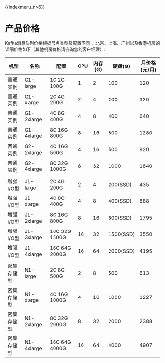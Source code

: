 {{indexmenu_n>6}}

# 产品价格

Kafka消息队列价格根据节点类型及配置不同 ，北京、上海、广州以及香港机房的详细价格如下（其他机房价格请咨询您的客户经理）：

| 机型       | 名称       | 配置          | CPU | 内存(G) | 硬盘(G)   | 月价格(元/月) |
|------------|------------|---------------|-----|---------|-----------|---------------|
| 普通实例   | G1-large   | 1C 2G 100G    | 1   | 2       | 100       | 120           |
| 普通实例   | G1-xlarge  | 2C 4G 200G    | 2   | 4       | 200       | 320           |
| 普通实例   | G1-2xlarge | 4C 8G 400G    | 4   | 8       | 400       | 640           |
| 普通实例   | G1-4xlarge | 8C 16G 800G   | 8   | 16      | 800       | 1280          |
| 普通实例   | G2-2xlarge | 4C 16G 500G   | 4   | 16      | 500       | 920           |
| 普通实例   | G2-4xlarge | 8C 32G 1000G  | 8   | 32      | 1000      | 1840          |
|            |            |               |     |         |           |               |
| 增强I/O型  | J1-large   | 2C 4G 200G    | 2   | 4       | 200(SSD)  | 435           |
| 增强I/O型  | J1-xlarge  | 4C 8G 400G    | 4   | 8       | 400(SSD)  | 888           |
| 增强I/O型  | J1-2xlarge | 8C 16G 800G   | 8   | 16      | 800(SSD)  | 1795          |
| 增强I/O型  | J1-3xlarge | 16C 32G 1500G | 16  | 32      | 1500(SSD) | 3550          |
| 增强I/O型  | J1-4xlarge | 16C 64G 2000G | 16  | 64      | 2000(SSD) | 4195          |
|            |            |               |     |         |           |               |
| 密集存储型 | N1-large   | 2C 8G 500G    | 2   | 8       | 500       | 613           |
| 密集存储型 | N1-xlarge  | 4C 16G 1000G  | 4   | 16      | 1000      | 1227          |
| 密集存储型 | N1-2xlarge | 8C 32G 2000G  | 8   | 32      | 2000      | 2388          |
| 密集存储型 | N1-4xlarge | 16C 64G 4000G | 16  | 64      | 4000      | 4907          |
